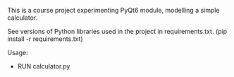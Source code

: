 This is a course project experimenting PyQt6 module, modelling a simple calculator.

See versions of Python libraries used in the project in requirements.txt.
(pip install -r requirements.txt)

Usage:
- RUN calculator.py

